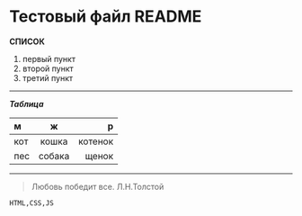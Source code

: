 # Тестовый файл README
**СПИСОК**
1. первый пункт
2. второй пункт
3. третий пункт
***

***Таблица***

м|ж|р
:---|:---:|---:
кот|кошка|котенок|
пес|собака|щенок|
***
> Любовь победит все. Л.Н.Толстой

```
HTML,CSS,JS
